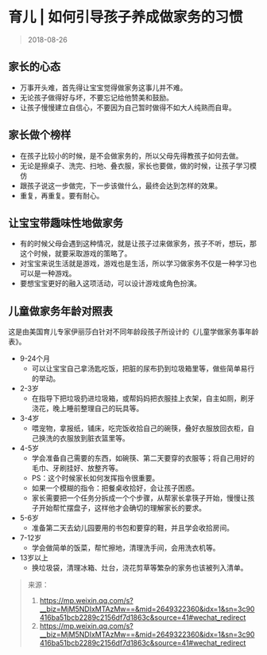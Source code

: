 # 育儿 | 如何引导孩子养成做家务的习惯

> 2018-08-26


## 家长的心态 

- 万事开头难，首先得让宝宝觉得做家务这事儿并不难。 
- 无论孩子做得好与坏，不要忘记给他赞美和鼓励。 
- 让孩子慢慢建立自信心，不要因为自己暂时做得不如大人纯熟而自卑。 


## 家长做个榜样 

- 在孩子比较小的时候，是不会做家务的，所以父母先得教孩子如何去做。 
- 无论是擦桌子、洗完、扫地、叠衣服，家长也要做，做的时候，让孩子学习模仿 
- 跟孩子说这一步做完，下一步该做什么，最终会达到怎样的效果。 
- 重复，再重复。要有耐心。 


## 让宝宝带趣味性地做家务 

- 有的时候父母会遇到这种情况，就是让孩子过来做家务，孩子不听，想玩，那这个时候，就要采取游戏的策略了。 
- 对宝宝来说生活就是游戏，游戏也是生活，所以学习做家务不仅是一种学习也可以是一种游戏。 
- 要想宝宝更好的融入这项活动，可以设计游戏或角色扮演。 


## 儿童做家务年龄对照表

这是由美国育儿专家伊丽莎白针对不同年龄段孩子所设计的《儿童学做家务事年龄表》。
* 9-24个月
    * 可以让宝宝自己拿汤匙吃饭，把脏的尿布扔到垃圾箱里等，做些简单易行的举动。
* 2-3岁
    * 在指导下把垃圾扔进垃圾箱，或帮妈妈把衣服挂上衣架，自主如厕，刷牙浇花，晚上睡前整理自己的玩具等。
* 3-4岁
    * 喂宠物，拿报纸，铺床，吃完饭收拾自己的碗筷，叠好衣服放回衣柜，自己换洗的衣服放到脏衣篮里等。
* 4-5岁
    * 学会准备自己需要的东西，如碗筷、第二天要穿的衣服等；将自己用好的毛巾、牙刷挂好、放整齐等。
    * PS：这个时候家长如何发挥指令很重要。
    * 如果一个模糊的指令：把餐桌收拾好，会让孩子困惑。
    * 家长需要把一个任务分拆成一个个步骤，从帮家长拿筷子开始，慢慢让孩子开始帮忙摆盘子，这样他才会确切的理解家长的要求。
* 5-6岁
    * 准备第二天去幼儿园要用的书包和要穿的鞋，并且学会收拾房间。
* 7-12岁
    * 学会做简单的饭菜，帮忙擦地，清理洗手间，会用洗衣机等。
* 13岁以上
    * 换垃圾袋，清理冰箱、灶台，浇花剪草等繁杂的家务也该被列入清单。



>来源：
>1. <https://mp.weixin.qq.com/s?__biz=MjM5NDIxMTAzMw==&mid=2649322360&idx=1&sn=3c90416ba51bcb2289c2156df7d1863c&source=41#wechat_redirect> 
>2. https://mp.weixin.qq.com/s?__biz=MjM5NDIxMTAzMw==&mid=2649322360&idx=1&sn=3c90416ba51bcb2289c2156df7d1863c&source=41#wechat_redirect
